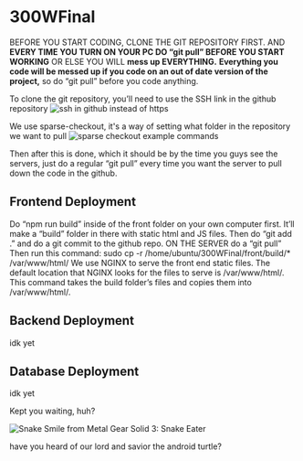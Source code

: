 # 300WFinal
BEFORE YOU START CODING, CLONE THE GIT REPOSITORY FIRST. 
AND **EVERY TIME YOU TURN ON YOUR PC DO “git pull” BEFORE YOU START WORKING** OR ELSE YOU WILL **mess up EVERYTHING.**
**Everything you code will be messed up if you code on an out of date version of the project,** so do “git pull” before you code anything.

To clone the git repository, you’ll need to use the SSH link in the github repository
![ssh in github instead of https](https://drive.google.com/uc?id=1js0TsxfZkBTfeX5lInMAypd3yMxSNECW)

We use sparse-checkout, it's a way of setting what folder in the repository we want to pull
![sparse checkout example commands](https://drive.google.com/uc?id=14XjXNz7pp6gJ0o5T-8DFWhoPCUBmXg9v)

Then after this is done, which it should be by the time you guys see the servers, just do a regular “git pull” every time you want the server to pull down the code in the github. 

## Frontend Deployment

Do “npm run build” inside of the front folder on your own computer first. It’ll make a “build” folder in there with static html and JS files. Then do “git add .” and do a git commit to the github repo.
ON THE SERVER do a “git pull”
Then run this command:
sudo cp -r /home/ubuntu/300WFinal/front/build/* /var/www/html/
We use NGINX to serve the front end static files. The default location that NGINX looks for the files to serve is /var/www/html/.
This command takes the build folder’s files and copies them into /var/www/html/.

## Backend Deployment
idk yet

## Database Deployment
idk yet


Kept you waiting, huh?

![Snake Smile from Metal Gear Solid 3: Snake Eater](https://i.pinimg.com/736x/3d/6d/c2/3d6dc2991602a1bab0cece2278e6d8bf.jpg)

have you heard of our lord and savior the android turtle?